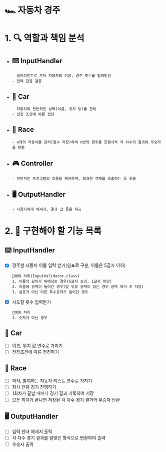 # 🏎️ 자동차 경주

# 1. 🔍️ 역할과 책임 분석

- ## ⌨️ InputHandler
    ````
    - 클라이언트로 부터 자동차의 이름, 경주 횟수를 입력받음
    - 입력 값을 검증
    ````
- ## 🚗 Car
  ````
  - 자동차의 전반적인 상태(이름, 위치 등)를 관리
  - 전진 조건에 따른 전진
  ````
- ## 🏁 Race
  ````
  - n개의 자동차를 관리(점수 저장)하며 n번의 경주를 진행시켜 각 차수의 결과와 우승자를 반환
  ````
- ## 🎮️ Controller
  ````
  - 전반적인 프로그램의 흐름을 제어하며, 필요한 객체를 호출하는 등 조율
  ````
- ## 🖥️ OutputHandler
  ````
  - 사용자에게 메세지, 결과 값 등을 제공
  ````


# 2. 📝 구현해야 할 기능 목록

## ⌨️ InputHandler

- [x] 경주할 자동차 이름 입력 받기(쉼표로 구분, 이름은 5글자 이하)
  ````
  🚫예외 처리(InputValidator.class)
  1. 이름의 길이가 위배되는 경우(5글자 초과, 1글자 미만)
  2. 이름에 공백이 들어간 경우(앞 뒤로 공백이 있는 경우 공백 제거 후 저장)
  3. 쉼표가 아닌 다른 특수문자가 들어간 경우
  ````
- [x] 시도할 횟수 입력받기
  ````
  🚫예외 처리
  1. 숫자가 아닌 경우
  ````

## 🚗 Car
- [ ] 이름, 위치 값 변수로 가지기
- [ ] 전진조건에 따른 전진하기

## 🏁 Race
- [ ] 회차, 참여하는 자동차 리스트 변수로 가지기
- [ ] 회차 만큼 경기 진행하기
- [ ] 1회차가 끝날 때마다 경기 결과 기록하여 저장
- [ ] 모든 회차가 끝나면 저장된 각 차수 경기 결과와 우승자 반환

## 🖥️ OutputHandler
- [ ] 입력 안내 메세지 출력
- [ ] 각 차수 경기 결과를 알맞은 형식으로 변환하여 출력
- [ ] 우승자 출력